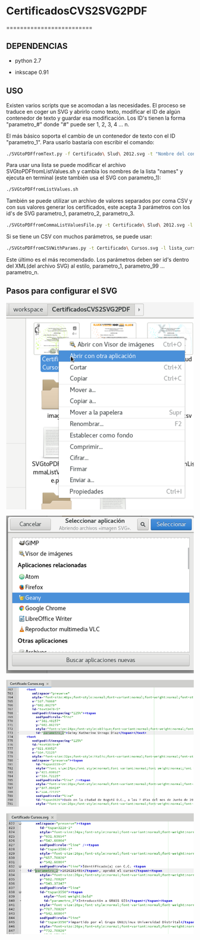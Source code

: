 # CertificadosCVS2SVG2PDF
=========================

## DEPENDENCIAS

* python 2.7

* inkscape 0.91

## USO

Existen varios scripts que se acomodan a las necesidades. El proceso se traduce en coger un SVG y abrirlo como texto, modificar el ID de algún contenedor de texto y guardar esa modificación. Los ID's tienen la forma "parametro_#" donde "#" puede ser 1, 2, 3, 4 ... n.

El más básico soporta el cambio de un contenedor de texto con el ID "parametro_1". Para usarlo bastaría con escribir el comando:

```bash
./SVGtoPDFfromText.py -f Certificado\ Slud\ 2012.svg -t "Nombre del conferencista"
```

Para usar una lista se puede modificar el archivo SVGtoPDFfromListValues.sh y cambia los nombres de la lista "names" y ejecuta en terminal (este también usa el SVG con parametro_1):

```bash
./SVGtoPDFfromListValues.sh
```

También se puede utilizar un archivo de valores separados por coma CSV y con sus valores generar los certificados, este acepta 3 parámetros con los id's de SVG parametro_1,
parametro_2, parametro_3.

```bash
./SVGtoPDFfromCommaListValuesFile.py -t Certificado\ Slud\ 2012.svg -l lista.csv
```

Si se tiene un CSV con muchos parámetros, se puede usar:

```bash
./SVGtoPDFfromCSVWithParams.py -t Certificado\ Cursos.svg -l lista_cursos.csv -n 3
```

Este último es el más recomendado. Los parámetros deben ser id's dentro del XML(del archivo SVG) al estilo, parametro_1, parametro_99 ... parametro_n.

## Pasos para configurar el SVG

![paso_1](./images/paso_1.png)

![paso_1](./images/paso_2.png)

![paso_1](./images/paso_3.png)

![paso_1](./images/paso_4.png)
